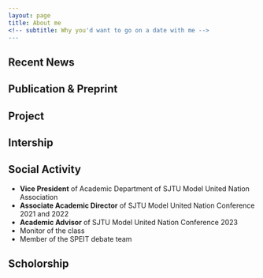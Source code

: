 ```yaml
---
layout: page
title: About me
<!-- subtitle: Why you'd want to go on a date with me -->
---
```


## Recent News

## Publication & Preprint

## Project

## Intership

## Social Activity
- **Vice President** of Academic Department of SJTU Model United Nation Association
- **Associate Academic Director** of SJTU Model United Nation Conference 2021 and 2022
- **Academic Advisor** of SJTU Model United Nation Conference 2023
- Monitor of the class
- Member of the SPEIT debate team

## Scholorship
